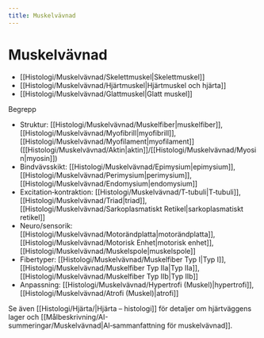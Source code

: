 ```yaml
---
title: Muskelvävnad
---
```


# Muskelvävnad

- [[Histologi/Muskelvävnad/Skelettmuskel|Skelettmuskel]]
- [[Histologi/Muskelvävnad/Hjärtmuskel|Hjärtmuskel och hjärta]]
- [[Histologi/Muskelvävnad/Glattmuskel|Glatt muskel]]

Begrepp
- Struktur: [[Histologi/Muskelvävnad/Muskelfiber|muskelfiber]], [[Histologi/Muskelvävnad/Myofibrill|myofibrill]], [[Histologi/Muskelvävnad/Myofilament|myofilament]] ([[Histologi/Muskelvävnad/Aktin|aktin]]/[[Histologi/Muskelvävnad/Myosin|myosin]])
- Bindvävsskikt: [[Histologi/Muskelvävnad/Epimysium|epimysium]], [[Histologi/Muskelvävnad/Perimysium|perimysium]], [[Histologi/Muskelvävnad/Endomysium|endomysium]]
- Excitation‑kontraktion: [[Histologi/Muskelvävnad/T-tubuli|T‑tubuli]], [[Histologi/Muskelvävnad/Triad|triad]], [[Histologi/Muskelvävnad/Sarkoplasmatiskt Retikel|sarkoplasmatiskt retikel]]
- Neuro/sensorik: [[Histologi/Muskelvävnad/Motorändplatta|motorändplatta]], [[Histologi/Muskelvävnad/Motorisk Enhet|motorisk enhet]], [[Histologi/Muskelvävnad/Muskelspole|muskelspole]]
- Fibertyper: [[Histologi/Muskelvävnad/Muskelfiber Typ I|Typ I]], [[Histologi/Muskelvävnad/Muskelfiber Typ IIa|Typ IIa]], [[Histologi/Muskelvävnad/Muskelfiber Typ IIb|Typ IIb]]
- Anpassning: [[Histologi/Muskelvävnad/Hypertrofi (Muskel)|hypertrofi]], [[Histologi/Muskelvävnad/Atrofi (Muskel)|atrofi]]

Se även [[Histologi/Hjärta/|Hjärta – histologi]] för detaljer om hjärtväggens lager och [[Målbeskrivning/AI-summeringar/Muskelvävnad|AI‑sammanfattning för muskelvävnad]].
